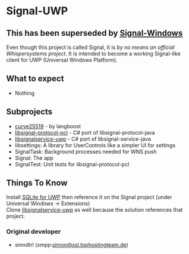 # Signal-UWP

## This has been superseded by [Signal-Windows](https://github.com/signal-csharp/Signal-Windows)

Even though this project is called Signal, it is *by no means an official Whispersystems project*.
It is intended to become a working Signal-like client for UWP (Universal Windows Platform).

## What to expect
* Nothing

## Subprojects
* [curve25519](https://github.com/golf1052/curve25519-pcl) - by langboost
* [libsignal-protocol-pcl](https://github.com/golf1052/libsignal-protocol-pcl) - C# port of libsignal-protocol-java
* [libsignalservice-uwp](https://github.com/golf1052/libsignalservice-uwp) - C# port of libsignal-service-java
* libsettings: A library for UserControls like a simpler UI for settings
* SignalTask: Background processes needed for WNS push
* Signal: The app
* SignalTest: Unit tests for libsignal-protocol-pcl

## Things To Know
Install [SQLite for UWP](https://marketplace.visualstudio.com/items?itemName=SQLiteDevelopmentTeam.SQLiteforUniversalWindowsPlatform) then reference it on the Signal project (under Universal Windows -> Extensions)  
Clone [libsignalservice-uwp](https://github.com/golf1052/libsignalservice-uwp) as well because the solution references that project.

### Original developer
* smndtrl (xmpp:simon@ssl.tophostingteam.de)
